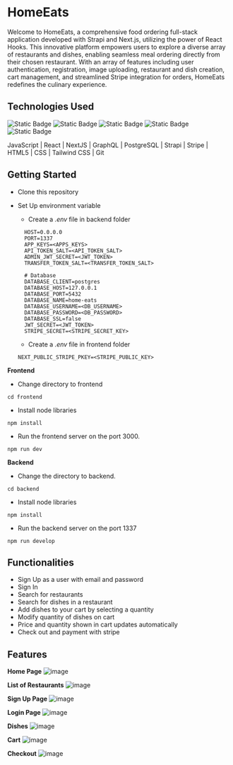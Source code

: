# HomeEats

Welcome to HomeEats, a comprehensive food ordering full-stack application developed with Strapi and Next.js, utilizing the power of React Hooks. This innovative platform empowers users to explore a diverse array of restaurants and dishes, enabling seamless meal ordering directly from their chosen restaurant. With an array of features including user authentication, registration, image uploading, restaurant and dish creation, cart management, and streamlined Stripe integration for orders, HomeEats redefines the culinary experience.

## Technologies Used
![Static Badge](https://img.shields.io/badge/npm-%3E%3D_9.6.7-blue) ![Static Badge](https://img.shields.io/badge/node-%3E%3D_18.17.1-green) ![Static Badge](https://img.shields.io/badge/react-%3E%3D_18.2.0-pink)
![Static Badge](https://img.shields.io/badge/next-%3E%3D_13.4.12-purple) ![Static Badge](https://img.shields.io/badge/postgreSQL-v14-blue)

JavaScript | React | NextJS | GraphQL | PostgreSQL | Strapi | Stripe | HTML5 | CSS | Tailwind CSS | Git 

## Getting Started
- Clone this repository
- Set Up environment variable
  - Create a *.env* file in backend folder
    
  ```
    HOST=0.0.0.0
    PORT=1337
    APP_KEYS=<APPS_KEYS>
    API_TOKEN_SALT=<API_TOKEN_SALT>
    ADMIN_JWT_SECRET=<JWT_TOKEN>
    TRANSFER_TOKEN_SALT=<TRANSFER_TOKEN_SALT>
  
    # Database
    DATABASE_CLIENT=postgres
    DATABASE_HOST=127.0.0.1
    DATABASE_PORT=5432
    DATABASE_NAME=home-eats
    DATABASE_USERNAME=<DB_USERNAME>
    DATABASE_PASSWORD=<DB_PASSWORD>
    DATABASE_SSL=false
    JWT_SECRET=<JWT_TOKEN>
    STRIPE_SECRET=<STRIPE_SECRET_KEY>
  ```

  - Create a *.env* file in frontend folder
  ```
  NEXT_PUBLIC_STRIPE_PKEY=<STRIPE_PUBLIC_KEY>
  ```
**Frontend**
- Change directory to frontend
```
cd frontend
```
- Install node libraries
```
npm install
```
- Run the frontend server on the port 3000.
```
npm run dev
```

**Backend**
- Change the directory to backend.
```
cd backend
```
- Install node libraries
```
npm install
```
- Run the backend server on the port 1337
```
npm run develop
```

## Functionalities
- Sign Up as a user with email and password
- Sign In
- Search for restaurants
- Search for dishes in a restaurant
- Add dishes to your cart by selecting a quantity
- Modify quantity of dishes on cart
- Price and quantity shown in cart updates automatically
- Check out and payment with stripe

## Features

**Home Page**
![image](https://github.com/shuveksha-tuladhar/home-eats/assets/97779778/e44ace86-14b0-42ca-bfb1-27382104f218)

**List of Restaurants**
![image](https://github.com/shuveksha-tuladhar/home-eats/assets/97779778/32ccee2d-49a8-4dd5-bc9e-f985ecab1fbf)

**Sign Up Page**
![image](https://github.com/shuveksha-tuladhar/home-eats/assets/97779778/1d0837b7-eb4d-4233-9a58-0dc03112bef6)

**Login Page**
![image](https://github.com/shuveksha-tuladhar/home-eats/assets/97779778/937f69e0-108e-488e-bc89-4c63c21a68b6)

**Dishes**
![image](https://github.com/shuveksha-tuladhar/home-eats/assets/97779778/d949e5d7-1023-497b-a9aa-b60be5162a5f)

**Cart**
![image](https://github.com/shuveksha-tuladhar/home-eats/assets/97779778/9a0ebc7a-43b9-49f2-8d3c-4a2a6d4bc5d0)

**Checkout**
![image](https://github.com/shuveksha-tuladhar/home-eats/assets/97779778/4b19ac0e-a8d2-45e8-ab51-252e9f81aa39)


